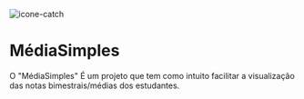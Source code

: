 ![icone-catch](https://catch.inf.br/assets/img/logomarca.webp)
# MédiaSimples

O "MédiaSimples"
É um projeto que tem como intuito facilitar a visualização das
notas bimestrais/médias dos estudantes.
